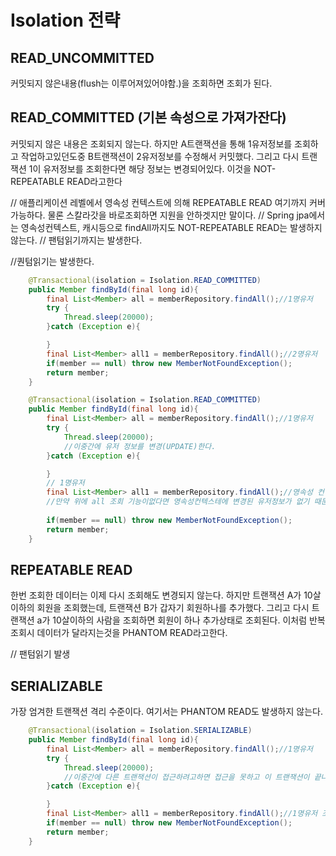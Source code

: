 # Isolation 전략




## READ_UNCOMMITTED
커밋되지 않은내용(flush는 이루어져있어야함.)을 조회하면 조회가 된다.

## READ_COMMITTED (기본 속성으로 가져가잔다)
커밋되지 않은 내용은 조회되지 않는다. 하지만 A트랜잭션을 통해  1유저정보를 조회하고 작업하고있던도중 B트랜잭션이 2유저정보를 수정해서 커밋했다. 그리고 다시 트랜잭션 1이 유저정보를 조회한다면 해당 정보는 변경되어있다. 이것을 NOT-REPEATABLE READ라고한다

// 애플리케이션 레벨에서 영속성 컨텍스트에 의해 REPEATABLE READ 여기까지 커버 가능하다. 물론 스칼라갓을 바로조회하면 지원을 안하겟지만 말이다.
// Spring jpa에서는 영속성컨텍스트, 캐시등으로 findAll까지도 NOT-REPEATABLE READ는 발생하지 않는다.
// 팬텀읽기까지는 발생한다. 

//퀀텀읽기는 발생한다.

```java
    @Transactional(isolation = Isolation.READ_COMMITTED)
    public Member findById(final long id){
        final List<Member> all = memberRepository.findAll();//1명유저
        try {
            Thread.sleep(20000);
        }catch (Exception e){

        }
        final List<Member> all1 = memberRepository.findAll();//2명유저
        if(member == null) throw new MemberNotFoundException();
        return member;
    }
```



```java
    @Transactional(isolation = Isolation.READ_COMMITTED)
    public Member findById(final long id){
        final List<Member> all = memberRepository.findAll();//1명유저
        try {
            Thread.sleep(20000); 
            //이중간에 유저 정보를 변경(UPDATE)한다.
        }catch (Exception e){

        }
        // 1명유저
        final List<Member> all1 = memberRepository.findAll();//영속성 컨텍스트에 의해 처음에 조회했던 all과 같은 정보를 조회함
        //만약 위에 all 조회 기능이없다면 영속성컨텍스테에 변경된 유저정보가 없기 때문에 디비로부터 조회해오기때문에 변경된 유저정보가 조회된다.
        
        if(member == null) throw new MemberNotFoundException();
        return member;
    }
```

## REPEATABLE READ
한번 조회한 데이터는 이제 다시 조회해도 변경되지 않는다. 하지만 트랜잭션 A가 10살이하의 회원을 조회했는데, 트랜잭션 B가 갑자기 회원하나를 추가했다. 그리고 다시 트랜잭션 a가 10살이하의 사람을 조회하면 회원이 하나 추가상태로 조회된다. 이처럼 반복조회시 데이터가 달라지는것을 PHANTOM READ라고한다.

//  팬텀읽기 발생
## SERIALIZABLE 
가장 엄겨한 트랜잭션 격리 수준이다. 여기서는 PHANTOM READ도 발생하지 않는다.


```java
    @Transactional(isolation = Isolation.SERIALIZABLE)
    public Member findById(final long id){
        final List<Member> all = memberRepository.findAll();//1명유저
        try {
            Thread.sleep(20000); 
            //이중간에 다른 트랜잭션이 접근하려고하면 접근을 못하고 이 트랜잭션이 끝나고 insert가 수행되어짐
        }catch (Exception e){

        }
        final List<Member> all1 = memberRepository.findAll();//1명유저 조호됨
        if(member == null) throw new MemberNotFoundException();
        return member;
    }
```




